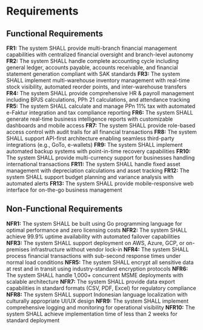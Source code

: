 # Requirements

## Functional Requirements

**FR1:** The system SHALL provide multi-branch financial management capabilities with centralized financial oversight and branch-level autonomy
**FR2:** The system SHALL handle complete accounting cycle including general ledger, accounts payable, accounts receivable, and financial statement generation compliant with SAK standards
**FR3:** The system SHALL implement multi-warehouse inventory management with real-time stock visibility, automated reorder points, and inter-warehouse transfers
**FR4:** The system SHALL provide comprehensive HR & payroll management including BPJS calculations, PPh 21 calculations, and attendance tracking
**FR5:** The system SHALL calculate and manage PPn 11% tax with automated e-Faktur integration and tax compliance reporting
**FR6:** The system SHALL generate real-time business intelligence reports with customizable dashboards and mobile access
**FR7:** The system SHALL provide role-based access control with audit trails for all financial transactions
**FR8:** The system SHALL support API-first architecture enabling seamless third-party integrations (e.g., GoTo, e-wallets)
**FR9:** The system SHALL implement automated backup systems with point-in-time recovery capabilities
**FR10:** The system SHALL provide multi-currency support for businesses handling international transactions
**FR11:** The system SHALL handle fixed asset management with depreciation calculations and asset tracking
**FR12:** The system SHALL support budget planning and variance analysis with automated alerts
**FR13:** The system SHALL provide mobile-responsive web interface for on-the-go business management

## Non-Functional Requirements

**NFR1:** The system SHALL be built using Go programming language for optimal performance and zero licensing costs
**NFR2:** The system SHALL achieve 99.9% uptime availability with automated failover capabilities
**NFR3:** The system SHALL support deployment on AWS, Azure, GCP, or on-premises infrastructure without vendor lock-in
**NFR4:** The system SHALL process financial transactions with sub-second response times under normal load conditions
**NFR5:** The system SHALL encrypt all sensitive data at rest and in transit using industry-standard encryption protocols
**NFR6:** The system SHALL handle 1,000+ concurrent MSME deployments with scalable architecture
**NFR7:** The system SHALL provide data export capabilities in standard formats (CSV, PDF, Excel) for regulatory compliance
**NFR8:** The system SHALL support Indonesian language localization with culturally appropriate UI/UX design
**NFR9:** The system SHALL implement comprehensive logging and monitoring for operational visibility
**NFR10:** The system SHALL achieve implementation time of less than 2 weeks for standard deployment

